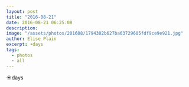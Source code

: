 ```yaml
---
layout: post
title: "2016-08-21"
date: 2016-08-21 06:25:08
description: 
image: "/assets/photos/201608/1794302b627ba63729605fdf9ce9e921.jpg"
author: Elise Plain
excerpt: ☀️days
tags: 
  - photos
  - all
---
```


☀️days
<p></p>
